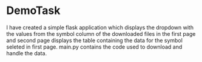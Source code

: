 # DemoTask




I have created a simple flask application which displays the dropdown with the values from the symbol column of the downloaded files in the first page and second page displays the table containing the data for the symbol seleted in first page.
main.py contains the code used to download and handle the data.
